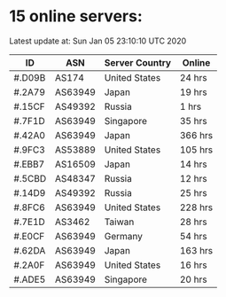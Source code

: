 # 15 online servers:

Latest update at: Sun Jan 05 23:10:10 UTC 2020

| ID | ASN | Server Country | Online |
| -- | --- | -------------- | ------ |
| #.D09B | AS174 | United States | 24 hrs |
| #.2A79 | AS63949 | Japan | 19 hrs |
| #.15CF | AS49392 | Russia | 1 hrs |
| #.7F1D | AS63949 | Singapore | 35 hrs |
| #.42A0 | AS63949 | Japan | 366 hrs |
| #.9FC3 | AS53889 | United States | 105 hrs |
| #.EBB7 | AS16509 | Japan | 14 hrs |
| #.5CBD | AS48347 | Russia | 12 hrs |
| #.14D9 | AS49392 | Russia | 25 hrs |
| #.8FC6 | AS63949 | United States | 228 hrs |
| #.7E1D | AS3462 | Taiwan | 28 hrs |
| #.E0CF | AS63949 | Germany | 54 hrs |
| #.62DA | AS63949 | Japan | 163 hrs |
| #.2A0F | AS63949 | United States | 16 hrs |
| #.ADE5 | AS63949 | Singapore | 20 hrs |

